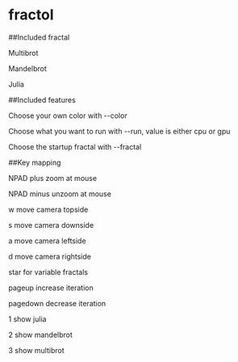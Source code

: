 # fractol

##Included fractal

Multibrot

Mandelbrot

Julia

##Included features

Choose your own color with --color

Choose what you want to run with --run, value is either cpu or gpu

Choose the startup fractal with --fractal

##Key mapping

NPAD plus zoom at mouse

NPAD minus unzoom at mouse

w move camera topside

s move camera downside

a move camera leftside

d move camera rightside

star for variable fractals

pageup  increase iteration

pagedown decrease iteration

1 show julia

2 show mandelbrot

3 show multibrot

